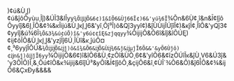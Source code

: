 )¢ú&Ù¸Į)¢ú&ĵôÕyùu¸Ĩĵ)&ÚĨ3&IÎyy`¾ÕĳĳÕ&6¢)î&îÕ6&Ùĵ66Ĩ¢)6&'yú¾6Ĩ`¾Õn&6Ù¢¸î&n&Ī¢ļĵôÕyyîĵ&6Į¸ĨÕ&¢¾&ĸĨĳú&Ù¸ĮĸĮ¸Į6&'yĭ¸Õĵ³Ĩ)ô&Qĵ3yyî¢)&ĵÙÙĳĨÚĵîĨ¢)&ĸĵĪ¢¸ĨîÕ&'yQĵ3¢¢yyîĵ&ú¾6Ĩ`¾Õ&3¾&ú¢úÕ)î&'y6ú¢¢îĘ&zĵqqyy`¾ÕĳĳÕ&Õ6î&îĵ&îÕÚĘ)¢ĳ¢ôĨÕ&Ù¸ĮĸĮ¸Į&'yzĵĪĵ6Ú¸ĨÙî&ĸ¸ĵúÕ¤¢¸³6yyĵĪÕÚ&`¾ÕĳĳÕ&ĳĵ)ô&î¾&Õ6&ĳÕ&Ùĳ¾6&ĵ&ĳµĵĨ6Õ&&'&yÕ6Ùĵô)¢ĳn&ĵ)ôĳĵĨ6yy`¾ÕĳĳÕ&6¢)î&îÕ6&Ù¸¢zÕî&ÙÕ¸6¢&'yîÕ6&¢ĭzÕÚîĨĸ&ĵÙ¸V6&Ú3ĵ&'y3ÕĪÕ)Ĩ¸&¸Õú¢îÕ&ĸ¾ĳĳ&6îĵÚ³&yÕî&Ī¢ļĵôÕ¸&çĳÕ6&î¸¢ÙĨ`¾Õ6&Õ)&ĵ6ĨÕ&¢¾&ĳÕ6&ÇxÐy&&&&



